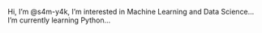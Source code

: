 Hi, I’m @s4m-y4k,
I’m interested in Machine Learning and Data Science...
I’m currently learning Python...

<!---
s4m-y4k/s4m-y4k is a ✨ special ✨ repository because its `README.md` (this file) appears on your GitHub profile.
You can click the Preview link to take a look at your changes.
--->
